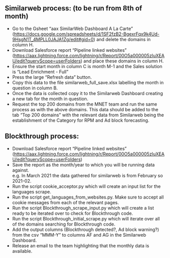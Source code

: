 ## Similarweb process: (to be run from 8th of month)   

- Go to the Gsheet “aax SimilarWeb Dashboard A La Carte” (https://docs.google.com/spreadsheets/d/1SF2fzB2-BgexrFqx9k4Ud-9HsgN1T_4MPLL0JAJA1Zg/edit#gid=0) and delete the domains in column H.  
- Download Salesforce report “Pipeline linked websites” (https://aax.lightning.force.com/lightning/r/Report/00O5a000005zIuXEAU/edit?queryScope=userFolders) and place these domains in column H.  
- Ensure the start month in column C is month M-1 and the Sales solution is “Lead Enrichment - Full”  
- Press the large “Refresh data” button.  
- Copy this data to the file similarweb_full_save.xlsx labelling the month in question in column B.  
- Once the data is collected copy it to the Similarweb Dashboard creating a new tab for the month in question.  
- Request the top 200 domains from the MNET team and run the same process as with the above domains. This data should be added to the tab “Top 200 domains” with the relevant data from Similarweb being the establishment of the Category for RPM and Ad block forecasting.  
  
## Blockthrough process:  

- Download Salesforce report “Pipeline linked websites” (https://aax.lightning.force.com/lightning/r/Report/00O5a000005zIuXEAU/edit?queryScope=userFolders)
- Save the report as the month/year to which you will be running data against.  
 e.g. In March 2021 the data gathered for similarweb is from February so 2021-02.  
- Run the script cookie_acceptor.py which will create an input list for the languages scrape.  
- Run the script get_languages_from_websites.py. Make sure to accept all cookie messages from each of the relevant pages.  
- Run the script Blockthrough_scrape_input.py which will create a list ready to be iterated over to check for Blockthrough code.  
- Run the script Blockthrough_initial_scrape.py which will iterate over all of the domains searching for Blockthrough code.  
- Add the output columns (Blockthrough detected?, Ad block warning?) from the csv “MMM-Y” to columns AF and AG in the Similarweb Dashboard.  
- Release an email to the team highlighting that the monthly data is available.  
